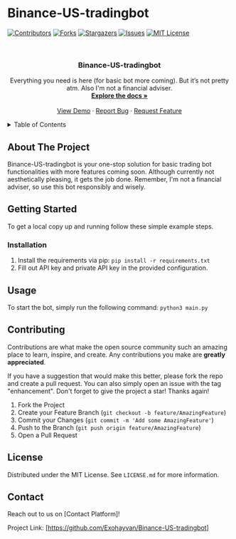# Binance-US-tradingbot

[![Contributors](https://img.shields.io/github/contributors/Exohayvan/Binance-US-tradingbot?style=for-the-badge)](https://github.com/Exohayvan/Binance-US-tradingbot/graphs/contributors)
[![Forks](https://img.shields.io/github/forks/Exohayvan/Binance-US-tradingbot?style=for-the-badge)](https://github.com/Exohayvan/Binance-US-tradingbot/network/members)
[![Stargazers](https://img.shields.io/github/stars/Exohayvan/Binance-US-tradingbot?style=for-the-badge)](https://github.com/Exohayvan/Binance-US-tradingbot/stargazers)
[![Issues](https://img.shields.io/github/issues/Exohayvan/Binance-US-tradingbot?style=for-the-badge)](https://github.com/Exohayvan/Binance-US-tradingbot/issues)
[![MIT License](https://img.shields.io/github/license/Exohayvan/Binance-US-tradingbot?style=for-the-badge)](https://github.com/Exohayvan/Binance-US-tradingbot/blob/main/LICENSE.md)

<!-- PROJECT LOGO -->
<br />
<div align="center">
  <a href="https://github.com/Exohayvan/Binance-US-tradingbot">
  </a>

  <h3 align="center">Binance-US-tradingbot</h3>

  <p align="center">
    Everything you need is here (for basic bot more coming). But it’s not pretty atm. Also I'm not a financial adviser.
    <br />
    <a href="https://github.com/Exohayvan/Binance-US-tradingbot"><strong>Explore the docs »</strong></a>
    <br />
    <br />
    <a href="https://github.com/Exohayvan/Binance-US-tradingbot">View Demo</a>
    ·
    <a href="https://github.com/Exohayvan/Binance-US-tradingbot/issues">Report Bug</a>
    ·
    <a href="https://github.com/Exohayvan/Binance-US-tradingbot/issues">Request Feature</a>
  </p>
</div>

<!-- TABLE OF CONTENTS -->
<details>
  <summary>Table of Contents</summary>
  <ol>
    <li>
      <a href="#about-the-project">About The Project</a>
    </li>
    <li>
      <a href="#getting-started">Getting Started</a>
      <ul>
        <li><a href="#installation">Installation</a></li>
      </ul>
    </li>
    <li><a href="#usage">Usage</a></li>
    <li><a href="#contributing">Contributing</a></li>
    <li><a href="#license">License</a></li>
    <li><a href="#contact">Contact</a></li>
  </ol>
</details>

<!-- ABOUT THE PROJECT -->
## About The Project

Binance-US-tradingbot is your one-stop solution for basic trading bot functionalities with more features coming soon. Although currently not aesthetically pleasing, it gets the job done. Remember, I'm not a financial adviser, so use this bot responsibly and wisely.

<!-- GETTING STARTED -->
## Getting Started

To get a local copy up and running follow these simple example steps.

### Installation

1. Install the requirements via pip: `pip install -r requirements.txt`
2. Fill out API key and private API key in the provided configuration.

<!-- USAGE EXAMPLES -->
## Usage

To start the bot, simply run the following command: `python3 main.py`

<!-- CONTRIBUTING -->
## Contributing

Contributions are what make the open source community such an amazing place to learn, inspire, and create. Any contributions you make are **greatly appreciated**.

If you have a suggestion that would make this better, please fork the repo and create a pull request. You can also simply open an issue with the tag "enhancement".
Don't forget to give the project a star! Thanks again!

1. Fork the Project
2. Create your Feature Branch (`git checkout -b feature/AmazingFeature`)
3. Commit your Changes (`git commit -m 'Add some AmazingFeature'`)
4. Push to the Branch (`git push origin feature/AmazingFeature`)
5. Open a Pull Request

<!-- LICENSE -->
## License

Distributed under the MIT License. See `LICENSE.md` for more information.

<!-- CONTACT -->
## Contact

Reach out to us on [Contact Platform]!

Project Link: [https://github.com/Exohayvan/Binance-US-tradingbot]

<!-- MARKDOWN LINKS & IMAGES -->

